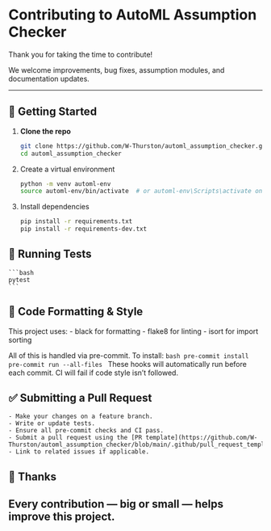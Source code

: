 # Contributing to AutoML Assumption Checker

Thank you for taking the time to contribute!

We welcome improvements, bug fixes, assumption modules, and documentation updates.

---

## 🔧 Getting Started

1. **Clone the repo**
   ```bash
   git clone https://github.com/W-Thurston/automl_assumption_checker.git
   cd automl_assumption_checker
   ```

2. Create a virtual environment
    ```bash
    python -m venv automl-env
    source automl-env/bin/activate  # or automl-env\Scripts\activate on Windows
    ```

3. Install dependencies
    ```bash
    pip install -r requirements.txt
    pip install -r requirements-dev.txt
    ```

## 🧪 Running Tests
    ```bash
    pytest
    ```

## 🧼 Code Formatting & Style
This project uses:
    - black for formatting
    - flake8 for linting
    - isort for import sorting

All of this is handled via pre-commit. To install:
    ```bash
    pre-commit install
    pre-commit run --all-files
    ```
These hooks will automatically run before each commit. CI will fail if code style isn’t followed.

## ✅ Submitting a Pull Request
    - Make your changes on a feature branch.
    - Write or update tests.
    - Ensure all pre-commit checks and CI pass.
    - Submit a pull request using the [PR template](https://github.com/W-Thurston/automl_assumption_checker/blob/main/.github/pull_request_template.md).
    - Link to related issues if applicable.

## 🙏 Thanks
Every contribution — big or small — helps improve this project.
---